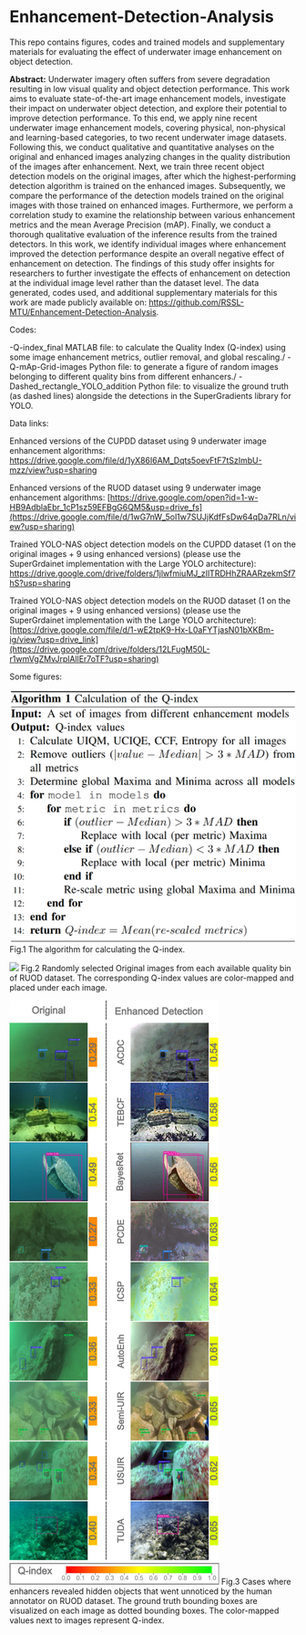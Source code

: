 # Enhancement-Detection-Analysis
This repo contains figures, codes and trained models and supplementary materials for evaluating the effect of underwater image enhancement on object detection.

**Abstract:** Underwater imagery often suffers from severe degradation resulting in low visual quality and object detection performance. This work aims to evaluate state-of-the-art image enhancement models, investigate their impact on underwater object detection, and explore their potential to improve detection performance. To this end, we apply nine recent underwater image enhancement models, covering physical, non-physical and learning-based categories, to two recent underwater image datasets. Following this, we conduct qualitative and quantitative analyses on the original and enhanced images analyzing changes in the quality distribution of the images after enhancement. Next, we train three recent object detection models on the original images, after which the highest-performing detection algorithm is trained on the enhanced images. Subsequently, we compare the performance of the detection models trained on the original images with those trained on enhanced images. Furthermore, we perform a correlation study to examine the relationship between various enhancement metrics and the mean Average Precision (mAP). Finally, we conduct a thorough qualitative evaluation of the inference results from the trained detectors. In this work, we identify individual images where enhancement improved the detection performance despite an overall negative effect of enhancement on detection. The findings of this study offer insights for researchers to further investigate the effects of enhancement on detection at the individual image level rather than the dataset level. The data generated, codes used, and additional supplementary materials for this work are made publicly available on: https://github.com/RSSL-MTU/Enhancement-Detection-Analysis.

Codes:

-Q-index_final MATLAB file: to calculate the Quality Index (Q-index) using some image enhancement metrics, outlier removal, and global rescaling./
-Q-mAp-Grid-images Python file: to generate a figure of random images belonging to different quality bins from different enhancers./
-Dashed_rectangle_YOLO_addition Python file: to visualize the ground truth (as dashed lines) alongside the detections in the SuperGradients library for YOLO.

Data links:

Enhanced versions of the CUPDD dataset using 9 underwater image enhancement algorithms:
https://drive.google.com/file/d/1yX86I6AM_Dqts5oevFtF7tSzImbU-mzz/view?usp=sharing

Enhanced versions of the RUOD dataset using 9 underwater image enhancement algorithms:
[https://drive.google.com/open?id=1-w-HB9AdblaEbr_1cP1sz59EFBgG6QM5&usp=drive_fs](https://drive.google.com/file/d/1wG7nW_5ol1w7SUJjKdfFsDw64qDa7RLn/view?usp=sharing)

Trained YOLO-NAS object detection models on the CUPDD dataset (1 on the original images + 9 using enhanced versions) (please use the SuperGrdainet implementation with the Large YOLO architecture):
https://drive.google.com/drive/folders/1jlwfmiuMJ_zIlTRDHhZRAARzekmSf7hS?usp=sharing

Trained YOLO-NAS object detection models on the RUOD dataset (1 on the original images + 9 using enhanced versions) (please use the SuperGrdainet implementation with the Large YOLO architecture):
[https://drive.google.com/file/d/1-wE2tpK9-Hx-L0aFYTjasN01bXKBm-ig/view?usp=drive_link](https://drive.google.com/drive/folders/12LFugM50L-r1wmVgZMvJrplAllEr7oTF?usp=sharing)

Some figures:

![](Figs/Q_index_Alg.png) Fig.1 The algorithm for calculating the Q-index.

![](Figs/Enh_RUOD.jpeg) Fig.2 Randomly selected Original images from each available quality bin of RUOD dataset. The corresponding Q-index values are color-mapped and placed under each image.

![](Figs/Max_Enh_RUOD.jpeg) Fig.3 Cases where enhancers revealed hidden objects that went unnoticed by the human annotator on RUOD dataset. The ground truth bounding boxes are visualized on each image as dotted bounding boxes. The color-mapped values next to images represent Q-index.



